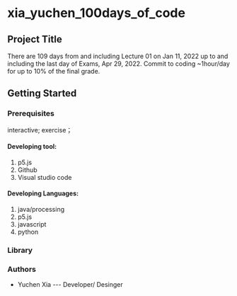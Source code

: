# xia_yuchen_100days_of_code

## Project Title
There are 109 days from and including Lecture 01 on Jan 11, 2022 up to and including
the last day of Exams, Apr 29, 2022. Commit to coding ~1hour/day for up to 10% of the
final grade. 
## Getting Started
### Prerequisites

interactive;
exercise；

#### Developing tool:
1. p5.js
2. Github
3. Visual studio code

#### Developing Languages:
1. java/processing
2. p5.js
3. javascript
4. python


### Library


### Authors 
* Yuchen Xia --- Developer/ Desinger
